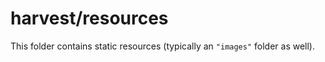 # harvest/resources

This folder contains static resources (typically an `"images"` folder as well).
